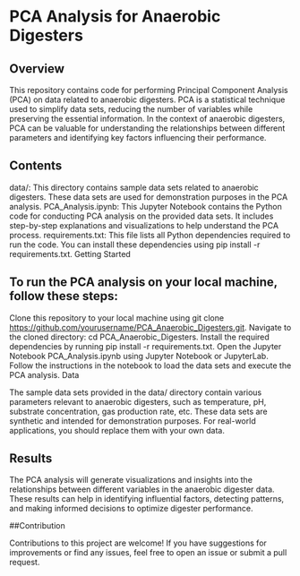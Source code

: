 
# PCA Analysis for Anaerobic Digesters

## Overview

This repository contains code for performing Principal Component Analysis (PCA) on data related to anaerobic digesters. PCA is a statistical technique used to simplify data sets, reducing the number of variables while preserving the essential information. In the context of anaerobic digesters, PCA can be valuable for understanding the relationships between different parameters and identifying key factors influencing their performance.

## Contents

data/: This directory contains sample data sets related to anaerobic digesters. These data sets are used for demonstration purposes in the PCA analysis.
PCA_Analysis.ipynb: This Jupyter Notebook contains the Python code for conducting PCA analysis on the provided data sets. It includes step-by-step explanations and visualizations to help understand the PCA process.
requirements.txt: This file lists all Python dependencies required to run the code. You can install these dependencies using pip install -r requirements.txt.
Getting Started

## To run the PCA analysis on your local machine, follow these steps:

Clone this repository to your local machine using git clone https://github.com/yourusername/PCA_Anaerobic_Digesters.git.
Navigate to the cloned directory: cd PCA_Anaerobic_Digesters.
Install the required dependencies by running pip install -r requirements.txt.
Open the Jupyter Notebook PCA_Analysis.ipynb using Jupyter Notebook or JupyterLab.
Follow the instructions in the notebook to load the data sets and execute the PCA analysis.
Data

The sample data sets provided in the data/ directory contain various parameters relevant to anaerobic digesters, such as temperature, pH, substrate concentration, gas production rate, etc. These data sets are synthetic and intended for demonstration purposes. For real-world applications, you should replace them with your own data.

## Results

The PCA analysis will generate visualizations and insights into the relationships between different variables in the anaerobic digester data. These results can help in identifying influential factors, detecting patterns, and making informed decisions to optimize digester performance.

##Contribution

Contributions to this project are welcome! If you have suggestions for improvements or find any issues, feel free to open an issue or submit a pull request.
